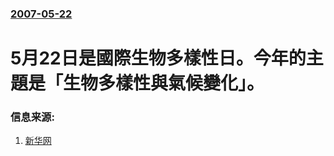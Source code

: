 ### [2007-05-22](/news/2007/05/22/index.md)

##### 
# 5月22日是國際生物多樣性日。今年的主題是「生物多樣性與氣候變化」。




### 信息来源:

1. [新华网](http://news.xinhuanet.com/ziliao/2003-07/01/content_947945.htm)
